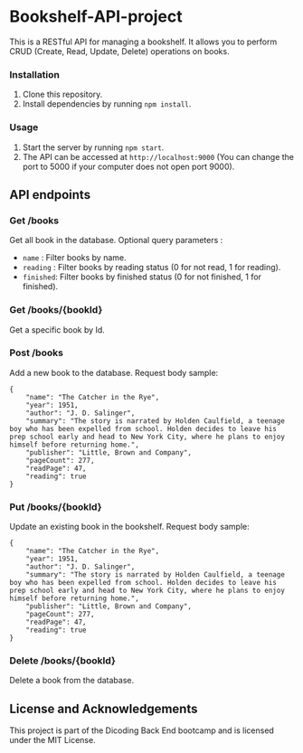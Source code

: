 # Bookshelf-API-project

This is a RESTful API for managing a bookshelf. It allows you to perform CRUD (Create, Read, Update, Delete) operations on books.

### Installation
1. Clone this repository.
2. Install dependencies by running `npm install`.

### Usage
1. Start the server by running `npm start`.
2. The API can be accessed at `http://localhost:9000` (You can change the port to 5000 if your computer does not open port 9000).

## API endpoints
### Get /books
Get all book in the database.
Optional query parameters :
- `name` : Filter books by name.
- `reading` : Filter books by reading status (0 for not read, 1 for reading).
- `finished`: Filter books by finished status (0 for not finished, 1 for finished).

### Get /books/{bookId}
Get a specific book by Id.

### Post /books
Add a new book to the database.
Request body sample:
```
{
    "name": "The Catcher in the Rye",
    "year": 1951,
    "author": "J. D. Salinger",
    "summary": "The story is narrated by Holden Caulfield, a teenage boy who has been expelled from school. Holden decides to leave his prep school early and head to New York City, where he plans to enjoy himself before returning home.",
    "publisher": "Little, Brown and Company",
    "pageCount": 277,
    "readPage": 47,
    "reading": true
}
```

### Put /books/{bookId}
Update an existing book in the bookshelf.
Request body sample:
```
{
    "name": "The Catcher in the Rye",
    "year": 1951,
    "author": "J. D. Salinger",
    "summary": "The story is narrated by Holden Caulfield, a teenage boy who has been expelled from school. Holden decides to leave his prep school early and head to New York City, where he plans to enjoy himself before returning home.",
    "publisher": "Little, Brown and Company",
    "pageCount": 277,
    "readPage": 47,
    "reading": true
}
```

### Delete /books/{bookId}
Delete a book from the database.

## License and Acknowledgements
This project is part of the Dicoding Back End bootcamp and is licensed under the MIT License.
